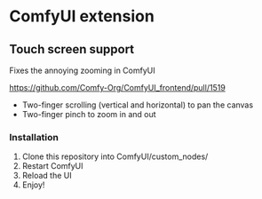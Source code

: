 # ComfyUI extension

## Touch screen support

Fixes the annoying zooming in ComfyUI

https://github.com/Comfy-Org/ComfyUI_frontend/pull/1519

- Two-finger scrolling (vertical and horizontal) to pan the canvas
- Two-finger pinch to zoom in and out

### Installation

1. Clone this repository into ComfyUI/custom_nodes/
2. Restart ComfyUI
3. Reload the UI
4. Enjoy!
